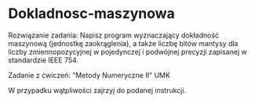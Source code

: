 # Dokladnosc-maszynowa

Rozwiązanie zadania: Napisz program wyznaczający dokładność maszynową (jednostkę zaokrąglenia), a także liczbę bitów mantysy
dla liczby zmiennopozycyjnej w pojedynczej i podwójnej precyzji zapisanej w standardzie IEEE 754.

Zadanie z ćwiczeń: "Metody Numeryczne II" UMK

W przypadku wątpliwości zajrzyj do podanej instrukcji.
